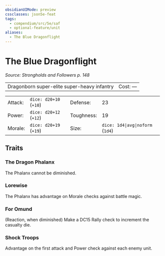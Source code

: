 ```yaml
---
obsidianUIMode: preview
cssclasses: json5e-feat
tags:
  - compendium/src/5e/saf
  - optional-feature/unit
aliases:
  - The Blue Dragonflight
---
```

# The Blue Dragonflight
*Source: Strongholds and Followers p. 148*  

|    |    |
|----|----|
| Dragonborn super-elite super-heavy infantry | Cost: — |

|    |    |    |    |
|----|----|----|----|
| Attack: | `dice: d20+10` (`+10`) | Defense: | 23 |
| Power: | `dice: d20+12` (`+12`) | Toughness: | 19 |
| Morale: | `dice: d20+19` (`+19`) | Size: | `dice: 1d4\|avg\|noform` (`1d4`) |

## Traits

### The Dragon Phalanx

The Phalanx cannot be diminished.

### Lorewise

The Phalanx has advantage on Morale checks against battle magic.

### For Omund

(Reaction, when diminished) Make a DC15 Rally check to increment the casualty die.

### Shock Troops

Advantage on the first attack and Power check against each enemy unit.
